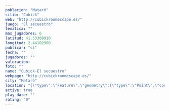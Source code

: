 ```yaml
---
poblacion: "Mataró"
sitio: "Cubick"
web: "http://cubickroomescape.es/"
juego: "El secuestro"
tematica: ""
max_jugadores: 6
latitud: 41.53308910
longitud: 2.44102900
publicar: "si"
fecha: ""
jugadores: ""
valoracion: 
foto: ""
name: "Cubick-El secuestro"
webpage: "http://cubickroomescape.es/"
city: "Mataró"
location: "{\"type\":\"Feature\",\"geometry\":{\"type\":\"Point\",\"coordinates\":[41.5330891,2.441029]}}"
active: true
play_date: ""
rating: "0"
---
```

